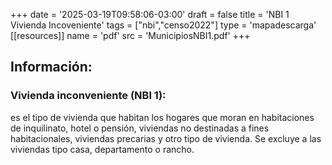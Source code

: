 +++
date = '2025-03-19T09:58:06-03:00'
draft = false
title = 'NBI 1 Vivienda Incoveniente'
tags = ["nbi","censo2022"]
type = 'mapadescarga'
[[resources]]
    name = 'pdf'
    src = 'MunicipiosNBI1.pdf'
+++

## Información:

### Vivienda inconveniente (NBI 1):

es el tipo de vivienda que habitan los hogares que moran en habitaciones de inquilinato, hotel o pensión, viviendas no destinadas a fines habitacionales, viviendas precarias y otro tipo de vivienda. Se excluye a las viviendas tipo casa, departamento o rancho.
